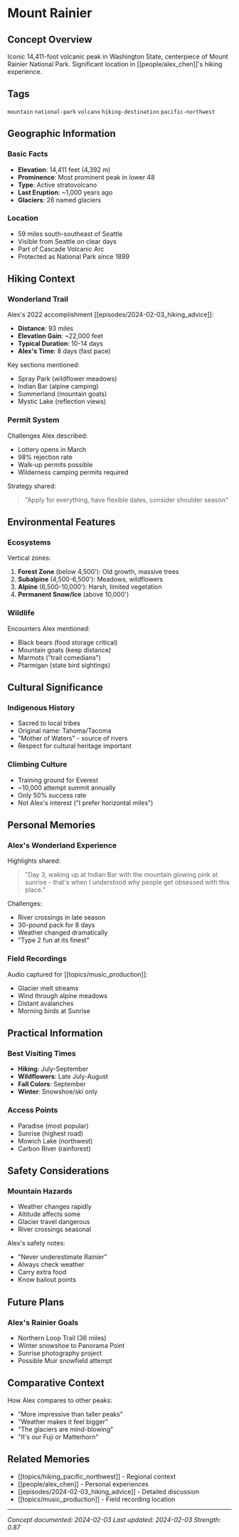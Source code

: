 # Mount Rainier

## Concept Overview

Iconic 14,411-foot volcanic peak in Washington State, centerpiece of Mount Rainier National Park. Significant location in [[people/alex_chen]]'s hiking experience.

## Tags
`mountain` `national-park` `volcano` `hiking-destination` `pacific-northwest`

## Geographic Information

### Basic Facts
- **Elevation**: 14,411 feet (4,392 m)
- **Prominence**: Most prominent peak in lower 48
- **Type**: Active stratovolcano
- **Last Eruption**: ~1,000 years ago
- **Glaciers**: 26 named glaciers

### Location
- 59 miles south-southeast of Seattle
- Visible from Seattle on clear days
- Part of Cascade Volcanic Arc
- Protected as National Park since 1899

## Hiking Context

### Wonderland Trail

Alex's 2022 accomplishment [[episodes/2024-02-03_hiking_advice]]:
- **Distance**: 93 miles
- **Elevation Gain**: ~22,000 feet
- **Typical Duration**: 10-14 days
- **Alex's Time**: 8 days (fast pace)

Key sections mentioned:
- Spray Park (wildflower meadows)
- Indian Bar (alpine camping)
- Summerland (mountain goats)
- Mystic Lake (reflection views)

### Permit System

Challenges Alex described:
- Lottery opens in March
- 98% rejection rate
- Walk-up permits possible
- Wilderness camping permits required

Strategy shared:
> "Apply for everything, have flexible dates, consider shoulder season"

## Environmental Features

### Ecosystems

Vertical zones:
1. **Forest Zone** (below 4,500'): Old growth, massive trees
2. **Subalpine** (4,500-6,500'): Meadows, wildflowers
3. **Alpine** (6,500-10,000'): Harsh, limited vegetation
4. **Permanent Snow/Ice** (above 10,000')

### Wildlife

Encounters Alex mentioned:
- Black bears (food storage critical)
- Mountain goats (keep distance)
- Marmots ("trail comedians")
- Ptarmigan (state bird sightings)

## Cultural Significance

### Indigenous History
- Sacred to local tribes
- Original name: Tahoma/Tacoma
- "Mother of Waters" - source of rivers
- Respect for cultural heritage important

### Climbing Culture
- Training ground for Everest
- ~10,000 attempt summit annually
- Only 50% success rate
- Not Alex's interest ("I prefer horizontal miles")

## Personal Memories

### Alex's Wonderland Experience

Highlights shared:
> "Day 3, waking up at Indian Bar with the mountain glowing pink at sunrise - that's when I understood why people get obsessed with this place."

Challenges:
- River crossings in late season
- 30-pound pack for 8 days
- Weather changed dramatically
- "Type 2 fun at its finest"

### Field Recordings

Audio captured for [[topics/music_production]]:
- Glacier melt streams
- Wind through alpine meadows
- Distant avalanches
- Morning birds at Sunrise

## Practical Information

### Best Visiting Times
- **Hiking**: July-September
- **Wildflowers**: Late July-August
- **Fall Colors**: September
- **Winter**: Snowshoe/ski only

### Access Points
- Paradise (most popular)
- Sunrise (highest road)
- Mowich Lake (northwest)
- Carbon River (rainforest)

## Safety Considerations

### Mountain Hazards
- Weather changes rapidly
- Altitude affects some
- Glacier travel dangerous
- River crossings seasonal

Alex's safety notes:
- "Never underestimate Rainier"
- Always check weather
- Carry extra food
- Know bailout points

## Future Plans

### Alex's Rainier Goals
- Northern Loop Trail (36 miles)
- Winter snowshoe to Panorama Point
- Sunrise photography project
- Possible Muir snowfield attempt

## Comparative Context

How Alex compares to other peaks:
- "More impressive than taller peaks"
- "Weather makes it feel bigger"
- "The glaciers are mind-blowing"
- "It's our Fuji or Matterhorn"

## Related Memories

- [[topics/hiking_pacific_northwest]] - Regional context
- [[people/alex_chen]] - Personal experiences
- [[episodes/2024-02-03_hiking_advice]] - Detailed discussion
- [[topics/music_production]] - Field recording location

---
*Concept documented: 2024-02-03*
*Last updated: 2024-02-03*
*Strength: 0.87*